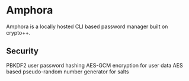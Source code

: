 # Amphora

Amphora is a locally hosted CLI based password manager built on crypto++. 

## Security

PBKDF2 user password hashing
AES-GCM encryption for user data
AES based pseudo-random number generator for salts



